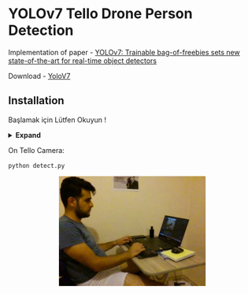 #  YOLOv7 Tello Drone Person Detection

Implementation of paper - [YOLOv7: Trainable bag-of-freebies sets new state-of-the-art for real-time object detectors](https://arxiv.org/abs/2207.02696)

Download - [YoloV7](https://github.com/WongKinYiu/yolov7/releases/download/v0.1/yolov7.pt)
## Installation

Başlamak için Lütfen Okuyun !
<details><summary> <b>Expand</b> </summary>


    
``` shell

Önemli: Başlamadan Önce Yolov7.pt dosyasını indirip ana klasöre kopyalanamınız gerekli !!!!!!
indirmek için Yukarıdan ki Linki tıklayın


# 1.
detect.pt dosyasını çalıştırmadan önce Tello Drone Kendi Pc niz ile Wifi baglantısu kurdugunuzdan emin olun !
.py dosyası execute  edildiği zaman Tello Drone Camerasına Baglanıp Pc ekranına görüntü gelecektir.

# 2. Drone Kalkış için;
e tuşu  (TakeOff) 

# 3. Drone İndirmek için
q tuşu   (LandOff)

```
    
   



</details>





On Tello Camera:
``` shell
python detect.py 
```

<div align="center">
    <a href="./">
        <img src="./images/photoTello/1660770193.5999143.jpg" width="59%"/>
    </a>
</div>

















